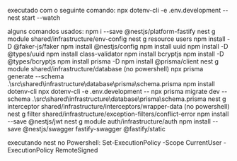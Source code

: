 executado com o seguinte comando:
npx dotenv-cli -e .env.development -- nest start --watch

alguns comandos usados:
npm i --save @nestjs/platform-fastify
nest g module shared/infrastructure/env-config
nest g resource users
npm install -D @faker-js/faker
npm install @nestjs/config
npm install uuid
npm install -D @types/uuid
npm install class-validator
npm install bcryptjs
npm install -D @types/bcryptjs
npm install prisma -D
npm install @prisma/client
nest g module shared/infrastructure/database (no powershell)
npx prisma generate --schema .\src\shared\infrastructure\database\prisma\schema.prisma
npm install dotenv-cli
npx dotenv-cli -e .env.development -- npx prisma migrate dev --schema .\src\shared\infrastructure\database\prisma\schema.prisma
nest g interceptor shared/infrastructure/interceptors/wrapper-data (no powershell)
nest g filter shared/infrastructure/exception-filters/conflict-error
npm install --save @nestjs/jwt
nest g module auth/infrastructure/auth
npm install --save @nestjs/swagger fastify-swagger @fastify/static

executando nest no Powershell:
Set-ExecutionPolicy -Scope CurrentUser -ExecutionPolicy RemoteSigned
